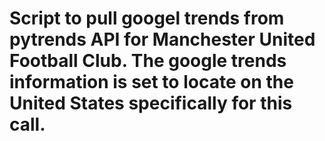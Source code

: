 # Script to pull googel trends from pytrends API for Manchester United Football Club. The google trends information is set to locate on the United States specifically for this call.